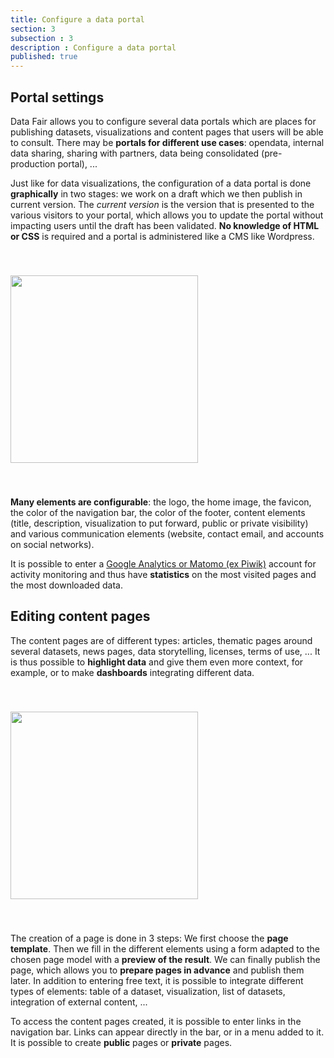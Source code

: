 ```yaml
---
title: Configure a data portal
section: 3
subsection : 3
description : Configure a data portal
published: true
---
```


## Portal settings

Data Fair allows you to configure several data portals which are places for publishing datasets, visualizations and content pages that users will be able to consult. There may be **portals for different use cases**: opendata, internal data sharing, sharing with partners, data being consolidated (pre-production portal), ...

Just like for data visualizations, the configuration of a data portal is done **graphically** in two stages: we work on a draft which we then publish in current version. The *current version* is the version that is presented to the various visitors to your portal, which allows you to update the portal without impacting users until the draft has been validated. **No knowledge of HTML or CSS** is required and a portal is administered like a CMS like Wordpress.

<img src="./images/functional-presentation/configuration-portail.jpg"
     height="300" style="margin:40px auto;" />

**Many elements are configurable**: the logo, the home image, the favicon, the color of the navigation bar, the color of the footer, content elements (title, description, visualization to put forward, public or private visibility) and various communication elements (website, contact email, and accounts on social networks).

It is possible to enter a [Google Analytics or Matomo (ex Piwik)](./analytics) account for activity monitoring and thus have **statistics** on the most visited pages and the most downloaded data.

## Editing content pages

The content pages are of different types: articles, thematic pages around several datasets, news pages, data storytelling, licenses, terms of use, ...
It is thus possible to **highlight data** and give them even more context, for example, or to make **dashboards** integrating different data.

<img src="./images/functional-presentation/foncier-edit.jpg"
     height="300" style="margin:40px auto;" />

The creation of a page is done in 3 steps: We first choose the **page template**. Then we fill in the different elements using a form adapted to the chosen page model with a **preview of the result**. We can finally publish the page, which allows you to **prepare pages in advance** and publish them later. In addition to entering free text, it is possible to integrate different types of elements: table of a dataset, visualization, list of datasets, integration of external content, ...

To access the content pages created, it is possible to enter links in the navigation bar. Links can appear directly in the bar, or in a menu added to it. It is possible to create **public** pages or **private** pages.
